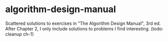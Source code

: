 # algorithm-design-manual
Scattered solutions to exercises in "The Algorithm Design Manual", 3rd ed.
After Chapter 2, I only include solutions to problems I find interesting. (todo: cleanup ch-1)
